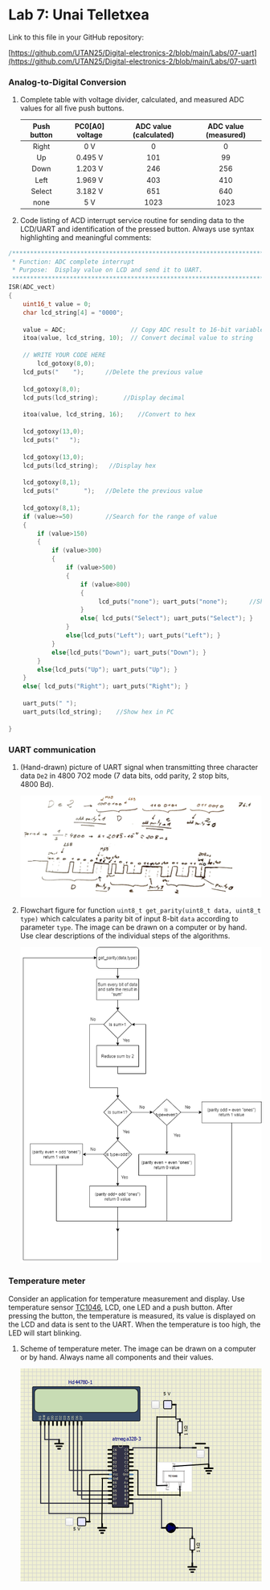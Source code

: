 # Lab 7: Unai Telletxea

Link to this file in your GitHub repository:

[https://github.com/UTAN25/Digital-electronics-2/blob/main/Labs/07-uart](https://github.com/UTAN25/Digital-electronics-2/blob/main/Labs/07-uart)


### Analog-to-Digital Conversion

1. Complete table with voltage divider, calculated, and measured ADC values for all five push buttons.

   | **Push button** | **PC0[A0] voltage** | **ADC value (calculated)** | **ADC value (measured)** |
   | :-: | :-: | :-: | :-: |
   | Right  | 0&nbsp;V | 0   | 0 |
   | Up     | 0.495&nbsp;V | 101 | 99 |
   | Down   |   1.203&nbsp;V    |  246   | 256 |
   | Left   |    1.969&nbsp;V   |   403  | 410 |
   | Select |    3.182&nbsp;V   |   651  | 640 |
   | none   |    5&nbsp;V   |  1023   | 1023 |

2. Code listing of ACD interrupt service routine for sending data to the LCD/UART and identification of the pressed button. Always use syntax highlighting and meaningful comments:

```c
/**********************************************************************
 * Function: ADC complete interrupt
 * Purpose:  Display value on LCD and send it to UART.
 **********************************************************************/
ISR(ADC_vect)
{
    uint16_t value = 0;
    char lcd_string[4] = "0000";

    value = ADC;                  // Copy ADC result to 16-bit variable
    itoa(value, lcd_string, 10);  // Convert decimal value to string

    // WRITE YOUR CODE HERE
        lcd_gotoxy(8,0);
    lcd_puts("    ");      //Delete the previous value
    
    lcd_gotoxy(8,0);
    lcd_puts(lcd_string);       //Display decimal
    
    itoa(value, lcd_string, 16);    //Convert to hex

    lcd_gotoxy(13,0);
    lcd_puts("   ");
    
    lcd_gotoxy(13,0);
    lcd_puts(lcd_string);   //Display hex
    
    lcd_gotoxy(8,1);
    lcd_puts("       ");   //Delete the previous value
    
    lcd_gotoxy(8,1);
    if (value>=50)         //Search for the range of value
    {
        if (value>150)
        {
            if (value>300)
            {
                if (value>500)
                {
                    if (value>800)
                    {
                         lcd_puts("none"); uart_puts("none");      //Show pressed buton name in PC and LCD
                    } 
                    else{ lcd_puts("Select"); uart_puts("Select"); }
                }
                else{lcd_puts("Left"); uart_puts("Left"); }
            } 
            else{lcd_puts("Down"); uart_puts("Down"); }
        }
        else{lcd_puts("Up"); uart_puts("Up"); }
    }
    else{ lcd_puts("Right"); uart_puts("Right"); }
    
    uart_puts(" ");
    uart_puts(lcd_string);    //Show hex in PC

}
```


### UART communication

1. (Hand-drawn) picture of UART signal when transmitting three character data `De2` in 4800 7O2 mode (7 data bits, odd parity, 2 stop bits, 4800&nbsp;Bd).

   ![your figure](https://github.com/UTAN25/Digital-electronics-2/blob/main/Labs/07-uart/tempsnip.png)

2. Flowchart figure for function `uint8_t get_parity(uint8_t data, uint8_t type)` which calculates a parity bit of input 8-bit `data` according to parameter `type`. The image can be drawn on a computer or by hand. Use clear descriptions of the individual steps of the algorithms.

   ![your figure](https://github.com/UTAN25/Digital-electronics-2/blob/main/Labs/07-uart/get%20parity.png)


### Temperature meter

Consider an application for temperature measurement and display. Use temperature sensor [TC1046](http://ww1.microchip.com/downloads/en/DeviceDoc/21496C.pdf), LCD, one LED and a push button. After pressing the button, the temperature is measured, its value is displayed on the LCD and data is sent to the UART. When the temperature is too high, the LED will start blinking.

1. Scheme of temperature meter. The image can be drawn on a computer or by hand. Always name all components and their values.

   ![your figure](https://github.com/UTAN25/Digital-electronics-2/blob/main/Labs/07-uart/tempsnipfsdg.png)
